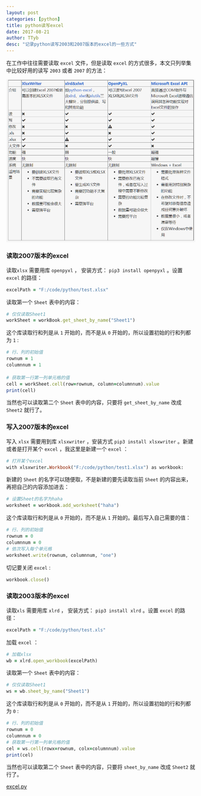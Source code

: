 ```yaml
---
layout: post
categories: [python]
title: python读写excel
date: 2017-08-21
author: TTyb
desc: "记录python读写2003和2007版本的excel的一些方式"
---
```


在工作中往往需要读取 `excel` 文件，但是读取 `excel` 的方式很多，本文只列举集中比较好用的读写 `2003` 或者 `2007` 的方法：

<p style="text-align:center"><img src="/static/postimage/python/excel/0b7b02087bf40ad14cc91cbd5f2c11dfa9eccebb.jpg" class="img-responsive" style="display: block; margin-right: auto; margin-left: auto;"></p>

### 读取2007版本的excel

读取`xlsx` 需要用库 `openpyxl` ， 安装方式： `pip3 install openpyxl` 。设置 `excel` 的路径：

~~~ruby
excelPath = "F:/code/python/test.xlsx"
~~~

读取第一个 `Sheet` 表中的内容：

~~~ruby
# 仅仅读取Sheet1
workSheet = workBook.get_sheet_by_name("Sheet1")
~~~

这个库读取行和列是从 `1` 开始的，而不是从 `0` 开始的，所以设置初始的行和列都为 `1` :

~~~ruby
# 行、列的初始值
rownum = 1
columnnum = 1

# 获取第一行第一列单元格的值
cell = workSheet.cell(row=rownum, column=columnnum).value
print(cell)
~~~

当然也可以读取第二个 `Sheet` 表中的内容，只要将 `get_sheet_by_name` 改成 `Sheet2` 就行了。

### 写入2007版本的excel

写入 `xlsx` 需要用到库 `xlsxwriter` ，安装方式 `pip3 install xlsxwriter` 。新建或者是打开某个 `excel` ，我这里是新建一个 `excel` ：

~~~ruby
# 打开某个excel
with xlsxwriter.Workbook("F:/code/python/test1.xlsx") as workbook:
~~~

新建的 `Sheet` 的名字可以随便取，不是新建的要先读取当前 `Sheet` 的内容出来，再把自己的内容添加进去：

~~~ruby
# 设置Sheet的名字为haha
worksheet = workbook.add_worksheet("haha")
~~~

这个库读取行和列是从 `0` 开始的，而不是从 `1` 开始的。最后写入自己需要的值：

~~~ruby
# 行、列的初始值
rownum = 0
columnnum = 0
# 依次写入每个单元格
worksheet.write(rownum, columnnum, "one")
~~~

切记要关闭 `excel` :

~~~ruby
workbook.close()
~~~

### 读取2003版本的excel

读取`xls` 需要用库 `xlrd` ， 安装方式： `pip3 install xlrd` 。设置 `excel` 的路径：

~~~ruby
excelPath = "F:/code/python/test.xls"
~~~

加载 `excel` ：

~~~ruby
# 加载xlsx
wb = xlrd.open_workbook(excelPath)
~~~

读取第一个 `Sheet` 表中的内容：

~~~ruby
# 仅仅读取Sheet1
ws = wb.sheet_by_name("Sheet1")
~~~

这个库读取行和列是从 `0` 开始的，而不是从 `1` 开始的，所以设置初始的行和列都为 `0` :

~~~ruby
# 行、列的初始值
rownum = 0
columnnum = 0
# 获取第一行第一列单元格的值
cel = ws.cell(rowx=rownum, colx=columnnum).value
print(cel)
~~~

当然也可以读取第二个 `Sheet` 表中的内容，只要将 `sheet_by_name` 改成 `Sheet2` 就行了。

<a href="/static/postimage/python/excel/excel.py" target="_blank">excel.py</a>